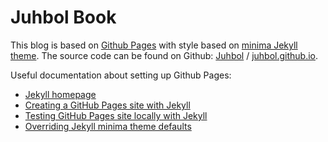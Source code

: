 # Juhbol Book

This blog is based on [Github Pages](https://pages.github.com) with style based on [minima Jekyll theme](https://github.com/jekyll/minima). The source code can be found on Github: [Juhbol](https://github.com/Juhbol) /
[juhbol.github.io](https://github.com/Juhbol/juhbol.github.io).

Useful documentation about setting up Github Pages:

- [Jekyll homepage](https://jekyllrb.com/)
- [Creating a GitHub Pages site with Jekyll](https://docs.github.com/en/pages/setting-up-a-github-pages-site-with-jekyll/creating-a-github-pages-site-with-jekyll)
- [Testing GitHub Pages site locally with Jekyll](https://docs.github.com/en/pages/setting-up-a-github-pages-site-with-jekyll/testing-your-github-pages-site-locally-with-jekyll)
- [Overriding Jekyll minima theme defaults](https://jekyllrb.com/docs/themes/#overriding-theme-defaults)
